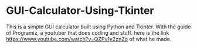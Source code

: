 # GUI-Calculator-Using-Tkinter
This is a simple GUI calculator built using Python and Tkinter. With the guide of Programiz, a youtuber that does coding and stuff. here is the link https://www.youtube.com/watch?v=QZPv1y2znZo of what he made.
